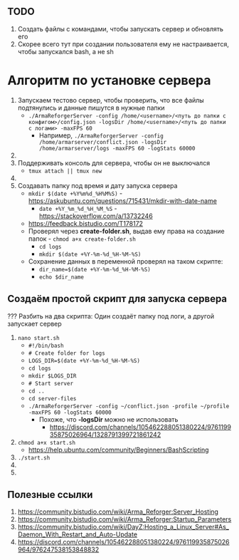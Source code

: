 ## TODO
1. Создать файлы с командами, чтобы запускать сервер и обновлять его
2. Скорее всего тут при создании пользователя ему не настраивается, чтобы запускался bash, а не sh


# Алгоритм по установке сервера
1. Запускаем тестово сервер, чтобы проверить, что все файлы подтянулись и данные пишутся в нужные папки
    - `./ArmaReforgerServer -config /home/<username>/<путь до папки с конфигом>/config.json -logsDir /home/<username>/<путь до папки с логами> -maxFPS 60`
       - Например, `./ArmaReforgerServer -config /home/armarserver/conflict.json -logsDir /home/armarserver/logs -maxFPS 60 -logStats 60000`
2. 
3. Поддерживать консоль для сервера, чтобы он не выключался
    - `tmux attach || tmux new`
16.
17. Создавать папку под время и дату запуска сервера
    - `mkdir $(date +%Y%m%d_%H%M%S)` - https://askubuntu.com/questions/715431/mkdir-with-date-name
       - `date +%Y_%m_%d_%H_%M_%S` - https://stackoverflow.com/a/13732246
    - https://feedback.bistudio.com/T178172
    - Проверял через **create-folder.sh**, выдав ему права на создание папок - `chmod a+x create-folder.sh`
       - `cd logs`
       - `mkdir $(date +%Y-%m-%d_%H-%M-%S)`
    - Сохранение данных в переменной проверял на таком скрипте:
       - `dir_name=$(date +%Y-%m-%d_%H-%M-%S)`
       - `echo $dir_name`




## Создаём простой скрипт для запуска сервера
??? Разбить на два скрипта: Один создаёт папку под логи, а другой запускает сервер
1. `nano start.sh`
   - `#!/bin/bash`
   - `# Create folder for logs`
   - `LOGS_DIR=$(date +%Y-%m-%d_%H-%M-%S)`
   - `cd logs`
   - `mkdir $LOGS_DIR`
   - `# Start server`
   - `cd ..`
   - `cd server-files`
   - `./ArmaReforgerServer -config ~/conflict.json -profile ~/profile -maxFPS 60 -logStats 60000`
      - Похоже, что **-logsDir** можно не использовать
         - https://discord.com/channels/105462288051380224/976119935875026964/1328791399721861242
3. `chmod a+x start.sh`
   - https://help.ubuntu.com/community/Beginners/BashScripting
4. `./start.sh`
5. 
6. 



## Полезные ссылки
1. https://community.bistudio.com/wiki/Arma_Reforger:Server_Hosting
2. https://community.bistudio.com/wiki/Arma_Reforger:Startup_Parameters
3. https://community.bistudio.com/wiki/DayZ:Hosting_a_Linux_Server#As_Daemon_With_Restart_and_Auto-Update
4. https://discord.com/channels/105462288051380224/976119935875026964/976247538153848832
